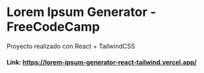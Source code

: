 # Lorem Ipsum Generator - FreeCodeCamp

Proyecto realizado con React + TailwindCSS

#### Link: https://lorem-ipsum-generator-react-tailwind.vercel.app/

